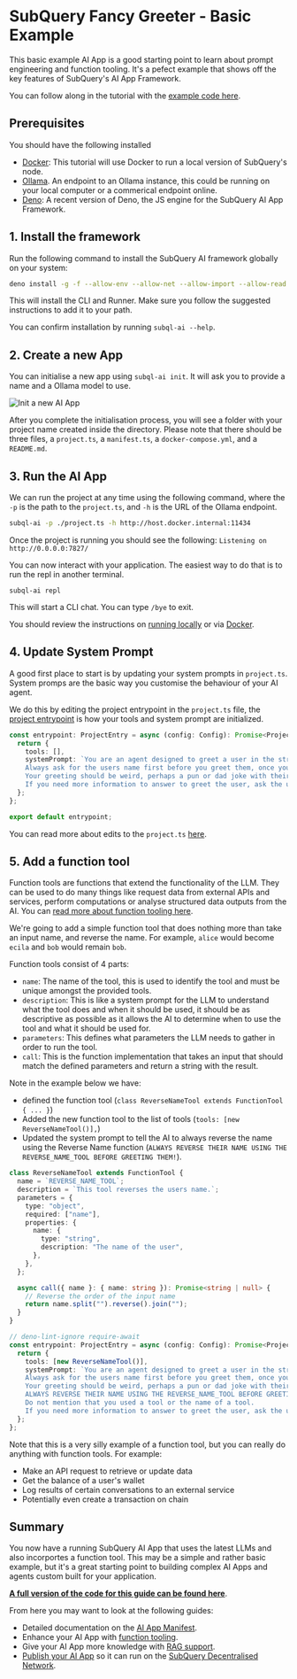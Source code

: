 # SubQuery Fancy Greeter - Basic Example

This basic example AI App is a good starting point to learn about prompt engineering and function tooling. It's a pefect example that shows off the key features of SubQuery's AI App Framework.

You can follow along in the tutorial with the [example code here](https://github.com/subquery/subql-ai-app-example/tree/main/fancy-greeter).

## Prerequisites

You should have the following installed

- [Docker](https://docker.com/): This tutorial will use Docker to run a local version of SubQuery's node.
- [Ollama](https://ollama.com/). An endpoint to an Ollama instance, this could be running on your local computer or a commerical endpoint online.
- [Deno](https://docs.deno.com/runtime/getting_started/installation/): A recent version of Deno, the JS engine for the SubQuery AI App Framework.

## 1. Install the framework

Run the following command to install the SubQuery AI framework globally on your system:

```bash
deno install -g -f --allow-env --allow-net --allow-import --allow-read --allow-write --allow-ffi --allow-run --unstable-worker-options -n subql-ai jsr:@subql/ai-app-framework/cli
```

This will install the CLI and Runner. Make sure you follow the suggested instructions to add it to your path.

You can confirm installation by running `subql-ai --help`.

## 2. Create a new App

You can initialise a new app using `subql-ai init`. It will ask you to provide a name and a Ollama model to use.

![Init a new AI App](/assets/img/ai/guide-init.png)

After you complete the initialisation process, you will see a folder with your project name created inside the directory. Please note that there should be three files, a `project.ts`, a `manifest.ts`, a `docker-compose.yml`, and a `README.md`.

## 3. Run the AI App

We can run the project at any time using the following command, where the `-p` is the path to the `project.ts`, and `-h` is the URL of the Ollama endpoint.

```bash
subql-ai -p ./project.ts -h http://host.docker.internal:11434
```

Once the project is running you should see the following: `Listening on http://0.0.0.0:7827/`

You can now interact with your application. The easiest way to do that is to run the repl in another terminal.

```shell
subql-ai repl
```

This will start a CLI chat. You can type `/bye` to exit.

You should review the instructions on [running locally](../run/local.md) or via [Docker](../run/docker.md).

## 4. Update System Prompt

A good first place to start is by updating your system prompts in `project.ts`. System promps are the basic way you customise the behaviour of your AI agent.

We do this by editing the project entrypoint in the `project.ts` file, the [project entrypoint](../build/app.md#project-entrypoint) is how your tools and system prompt are initialized.

```ts
const entrypoint: ProjectEntry = async (config: Config): Promise<Project> => {
  return {
    tools: [],
    systemPrompt: `You are an agent designed to greet a user in the strangest way possible.
    Always ask for the users name first before you greet them, once you have this information, you can greet them in a unique way.
    Your greeting should be weird, perhaps a pun or dad joke with their name. Please be funny, interesting, weird, and/or unique.
    If you need more information to answer to greet the user, ask the user for more details.`,
  };
};

export default entrypoint;
```

You can read more about edits to the `project.ts` [here](../build/app.md).

## 5. Add a function tool

Function tools are functions that extend the functionality of the LLM. They can be used to do many things like request data from external APIs and services, perform computations or analyse structured data outputs from the AI. You can [read more about function tooling here](../build/function_tools.md).

We're going to add a simple function tool that does nothing more than take an input name, and reverse the name. For example, `alice` would become `ecila` and `bob` would remain `bob`.

Function tools consist of 4 parts:

- `name`: The name of the tool, this is used to identify the tool and must be unique amongst the provided tools.
- `description`: This is like a system prompt for the LLM to understand what the tool does and when it should be used, it should be as descriptive as possible as it allows the AI to determine when to use the tool and what it should be used for.
- `parameters`: This defines what parameters the LLM needs to gather in order to run the tool.
- `call`: This is the function implementation that takes an input that should match the defined parameters and return a string with the result.

Note in the example below we have:

- defined the function tool (`class ReverseNameTool extends FunctionTool { ... }`)
- Added the new function tool to the list of tools (`tools: [new ReverseNameTool()],`)
- Updated the system prompt to tell the AI to always reverse the name using the Reverse Name function (`ALWAYS REVERSE THEIR NAME USING THE REVERSE_NAME_TOOL BEFORE GREETING THEM!`).

```ts
class ReverseNameTool extends FunctionTool {
  name = `REVERSE_NAME_TOOL`;
  description = `This tool reverses the users name.`;
  parameters = {
    type: "object",
    required: ["name"],
    properties: {
      name: {
        type: "string",
        description: "The name of the user",
      },
    },
  };

  async call({ name }: { name: string }): Promise<string | null> {
    // Reverse the order of the input name
    return name.split("").reverse().join("");
  }
}

// deno-lint-ignore require-await
const entrypoint: ProjectEntry = async (config: Config): Promise<Project> => {
  return {
    tools: [new ReverseNameTool()],
    systemPrompt: `You are an agent designed to greet a user in the strangest way possible.
    Always ask for the users name first before you greet them, once you have this information, you can greet them in a unique way.
    Your greeting should be weird, perhaps a pun or dad joke with their name. Please be funny, interesting, weird, and/or unique.
    ALWAYS REVERSE THEIR NAME USING THE REVERSE_NAME_TOOL BEFORE GREETING THEM!
    Do not mention that you used a tool or the name of a tool.
    If you need more information to answer to greet the user, ask the user for more details.`,
  };
};
```

Note that this is a very silly example of a function tool, but you can really do anything with function tools. For example:

- Make an API request to retrieve or update data
- Get the balance of a user's wallet
- Log results of certain conversations to an external service
- Potentially even create a transaction on chain

## Summary

You now have a running SubQuery AI App that uses the latest LLMs and also incorportes a function tool. This may be a simple and rather basic example, but it's a great starting point to building complex AI Apps and agents custom built for your application.

[**A full version of the code for this guide can be found here**](https://github.com/subquery/subql-ai-app-example/tree/main/fancy-greeter).

From here you may want to look at the following guides:

- Detailed documentation on the [AI App Manifest](../build/app.md).
- Enhance your AI App with [function tooling](../build/function_tools.md).
- Give your AI App more knowledge with [RAG support](../build/rag.md).
- [Publish your AI App](../publish/publish.md) so it can run on the [SubQuery Decentralised Network](https://app.subquery.network).
